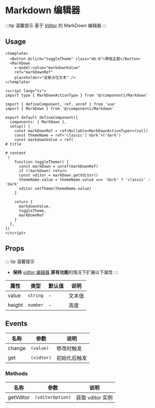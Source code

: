 # Markdown 编辑器

:::tip 温馨提示
基于 [Vditor](https://github.com/Vanessa219/vditor) 的 MarkDown 编辑器
:::


## Usage

```vue
<template>
  <Button @click="toggleTheme" class="mb-6">黑暗主题</Button>
  <MarkDown
    v-model:value="markdownValue"
    ref="markDownRef"
    placeholder="这是占位文本" />
</template>

<script lang="ts">
import type { MarkDownActionType } from '@/components/Markdown'

import { defineComponent, ref, unref } from 'vue'
import { MarkDown } from '@/components/Markdown'

export default defineComponent({
  components: { MarkDown },
  setup() {
    const markDownRef = ref<Nullable<MarkDownActionType>>(null)
    const themeName = ref<'classic'|'dark'>('dark')
    const markdownValue = ref(`
# title

# content
`)
    function toggleTheme() {
      const markDown = unref(markDownRef)
      if (!markDown) return
      const vditor = markDown.getVditor()
      themeName.value = themeName.value === 'dark' ? 'classic' : 'dark'
      vditor.setTheme(themeName.value)
    }

    return {
      markdownValue,
      toggleTheme,
      markDownRef
    }
  },
})
</script>
```


## Props

::: tip 温馨提示
- **保持** [vidtor 编辑器](https://b3log.org/vditor/) **原有功能**的情况下扩展以下属性
:::

| 属性    | 类型     | 默认值 | 说明           |
| ------- | -------- | ------| -------------- |
| value | `string` | -    | 文本值 |
| height  | `number` | -   | 高度           |


## Events

| 名称  | 参数   | 说明         |
| ----- | ---------- | ------------ |
| change | `(value)` | 修改时触发 |
| get | `(vidtor)` | 初始化后触发 |


### Methods

| 名称      | 参数   | 说明             |
| --------- | ---------- | ---------------- |
| getVditor | `(vditorOption)` | 获取 vditor 实例 |
